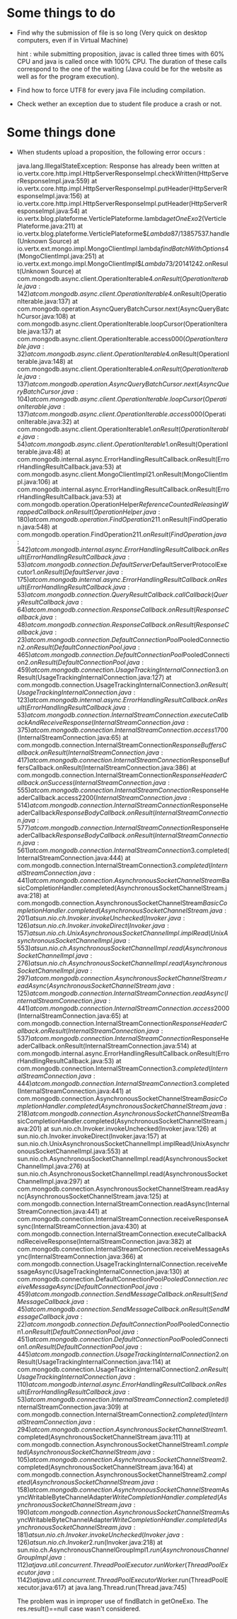 # Some things to do

* Find why the submission of file is so long (Very quick on desktop computers, even if in Virtual Machine)

  hint : while submitting proposition, javac is called three times with 60% CPU and java is called once with 100% CPU. The duration of these calls correspond to the one of the waiting (Java could be for the website as well as for the program execution).


* Find how to force UTF8 for every java File including compilation.

* Check wether an exception due to student file produce a crash or not.


# Some things done

* When students upload a proposition, the following error occurs :

  java.lang.IllegalStateException: Response has already been written
  at io.vertx.core.http.impl.HttpServerResponseImpl.checkWritten(HttpServerResponseImpl.java:559)
  at io.vertx.core.http.impl.HttpServerResponseImpl.putHeader(HttpServerResponseImpl.java:156)
  at io.vertx.core.http.impl.HttpServerResponseImpl.putHeader(HttpServerResponseImpl.java:54)
  at io.vertx.blog.plateforme.VerticlePlateforme.lambda$getOneExo$2(VerticlePlateforme.java:211)
  at io.vertx.blog.plateforme.VerticlePlateforme$$Lambda$87/13857537.handle(Unknown Source)
  at io.vertx.ext.mongo.impl.MongoClientImpl.lambda$findBatchWithOptions$4(MongoClientImpl.java:251)
  at io.vertx.ext.mongo.impl.MongoClientImpl$$Lambda$73/20141242.onResult(Unknown Source)
  at com.mongodb.async.client.OperationIterable$4.onResult(OperationIterable.java:142)
  at com.mongodb.async.client.OperationIterable$4.onResult(OperationIterable.java:137)
  at com.mongodb.operation.AsyncQueryBatchCursor.next(AsyncQueryBatchCursor.java:108)
  at com.mongodb.async.client.OperationIterable.loopCursor(OperationIterable.java:137)
  at com.mongodb.async.client.OperationIterable.access$000(OperationIterable.java:32)
  at com.mongodb.async.client.OperationIterable$4.onResult(OperationIterable.java:148)
  at com.mongodb.async.client.OperationIterable$4.onResult(OperationIterable.java:137)
  at com.mongodb.operation.AsyncQueryBatchCursor.next(AsyncQueryBatchCursor.java:104)
  at com.mongodb.async.client.OperationIterable.loopCursor(OperationIterable.java:137)
  at com.mongodb.async.client.OperationIterable.access$000(OperationIterable.java:32)
  at com.mongodb.async.client.OperationIterable$1.onResult(OperationIterable.java:54)
  at com.mongodb.async.client.OperationIterable$1.onResult(OperationIterable.java:48)
  at com.mongodb.internal.async.ErrorHandlingResultCallback.onResult(ErrorHandlingResultCallback.java:53)
  at com.mongodb.async.client.MongoClientImpl$2$1.onResult(MongoClientImpl.java:106)
  at com.mongodb.internal.async.ErrorHandlingResultCallback.onResult(ErrorHandlingResultCallback.java:53)
  at com.mongodb.operation.OperationHelper$ReferenceCountedReleasingWrappedCallback.onResult(OperationHelper.java:180)
  at com.mongodb.operation.FindOperation$2$1$1.onResult(FindOperation.java:548)
  at com.mongodb.operation.FindOperation$2$1$1.onResult(FindOperation.java:542)
  at com.mongodb.internal.async.ErrorHandlingResultCallback.onResult(ErrorHandlingResultCallback.java:53)
  at com.mongodb.connection.DefaultServer$DefaultServerProtocolExecutor$1.onResult(DefaultServer.java:175)
  at com.mongodb.internal.async.ErrorHandlingResultCallback.onResult(ErrorHandlingResultCallback.java:53)
  at com.mongodb.connection.QueryResultCallback.callCallback(QueryResultCallback.java:64)
  at com.mongodb.connection.ResponseCallback.onResult(ResponseCallback.java:48)
  at com.mongodb.connection.ResponseCallback.onResult(ResponseCallback.java:23)
  at com.mongodb.connection.DefaultConnectionPool$PooledConnection$2.onResult(DefaultConnectionPool.java:465)
  at com.mongodb.connection.DefaultConnectionPool$PooledConnection$2.onResult(DefaultConnectionPool.java:459)
  at com.mongodb.connection.UsageTrackingInternalConnection$3.onResult(UsageTrackingInternalConnection.java:127)
  at com.mongodb.connection.UsageTrackingInternalConnection$3.onResult(UsageTrackingInternalConnection.java:123)
  at com.mongodb.internal.async.ErrorHandlingResultCallback.onResult(ErrorHandlingResultCallback.java:53)
  at com.mongodb.connection.InternalStreamConnection.executeCallbackAndReceiveResponse(InternalStreamConnection.java:375)
  at com.mongodb.connection.InternalStreamConnection.access$1700(InternalStreamConnection.java:65)
  at com.mongodb.connection.InternalStreamConnection$ResponseBuffersCallback.onResult(InternalStreamConnection.java:417)
  at com.mongodb.connection.InternalStreamConnection$ResponseBuffersCallback.onResult(InternalStreamConnection.java:386)
  at com.mongodb.connection.InternalStreamConnection$ResponseHeaderCallback.onSuccess(InternalStreamConnection.java:555)
  at com.mongodb.connection.InternalStreamConnection$ResponseHeaderCallback.access$2200(InternalStreamConnection.java:514)
  at com.mongodb.connection.InternalStreamConnection$ResponseHeaderCallback$ResponseBodyCallback.onResult(InternalStreamConnection.java:577)
  at com.mongodb.connection.InternalStreamConnection$ResponseHeaderCallback$ResponseBodyCallback.onResult(InternalStreamConnection.java:561)
  at com.mongodb.connection.InternalStreamConnection$3.completed(InternalStreamConnection.java:444)
  at com.mongodb.connection.InternalStreamConnection$3.completed(InternalStreamConnection.java:441)
  at com.mongodb.connection.AsynchronousSocketChannelStream$BasicCompletionHandler.completed(AsynchronousSocketChannelStream.java:218)
  at com.mongodb.connection.AsynchronousSocketChannelStream$BasicCompletionHandler.completed(AsynchronousSocketChannelStream.java:201)
  at sun.nio.ch.Invoker.invokeUnchecked(Invoker.java:126)
  at sun.nio.ch.Invoker.invokeDirect(Invoker.java:157)
  at sun.nio.ch.UnixAsynchronousSocketChannelImpl.implRead(UnixAsynchronousSocketChannelImpl.java:553)
  at sun.nio.ch.AsynchronousSocketChannelImpl.read(AsynchronousSocketChannelImpl.java:276)
  at sun.nio.ch.AsynchronousSocketChannelImpl.read(AsynchronousSocketChannelImpl.java:297)
  at com.mongodb.connection.AsynchronousSocketChannelStream.readAsync(AsynchronousSocketChannelStream.java:125)
  at com.mongodb.connection.InternalStreamConnection.readAsync(InternalStreamConnection.java:441)
  at com.mongodb.connection.InternalStreamConnection.access$2000(InternalStreamConnection.java:65)
  at com.mongodb.connection.InternalStreamConnection$ResponseHeaderCallback.onResult(InternalStreamConnection.java:537)
  at com.mongodb.connection.InternalStreamConnection$ResponseHeaderCallback.onResult(InternalStreamConnection.java:514)
  at com.mongodb.internal.async.ErrorHandlingResultCallback.onResult(ErrorHandlingResultCallback.java:53)
  at com.mongodb.connection.InternalStreamConnection$3.completed(InternalStreamConnection.java:444)
  at com.mongodb.connection.InternalStreamConnection$3.completed(InternalStreamConnection.java:441)
  at com.mongodb.connection.AsynchronousSocketChannelStream$BasicCompletionHandler.completed(AsynchronousSocketChannelStream.java:218)
  at com.mongodb.connection.AsynchronousSocketChannelStream$BasicCompletionHandler.completed(AsynchronousSocketChannelStream.java:201)
  at sun.nio.ch.Invoker.invokeUnchecked(Invoker.java:126)
  at sun.nio.ch.Invoker.invokeDirect(Invoker.java:157)
  at sun.nio.ch.UnixAsynchronousSocketChannelImpl.implRead(UnixAsynchronousSocketChannelImpl.java:553)
  at sun.nio.ch.AsynchronousSocketChannelImpl.read(AsynchronousSocketChannelImpl.java:276)
  at sun.nio.ch.AsynchronousSocketChannelImpl.read(AsynchronousSocketChannelImpl.java:297)
  at com.mongodb.connection.AsynchronousSocketChannelStream.readAsync(AsynchronousSocketChannelStream.java:125)
  at com.mongodb.connection.InternalStreamConnection.readAsync(InternalStreamConnection.java:441)
  at com.mongodb.connection.InternalStreamConnection.receiveResponseAsync(InternalStreamConnection.java:430)
  at com.mongodb.connection.InternalStreamConnection.executeCallbackAndReceiveResponse(InternalStreamConnection.java:382)
  at com.mongodb.connection.InternalStreamConnection.receiveMessageAsync(InternalStreamConnection.java:366)
  at com.mongodb.connection.UsageTrackingInternalConnection.receiveMessageAsync(UsageTrackingInternalConnection.java:130)
  at com.mongodb.connection.DefaultConnectionPool$PooledConnection.receiveMessageAsync(DefaultConnectionPool.java:459)
  at com.mongodb.connection.SendMessageCallback.onResult(SendMessageCallback.java:45)
  at com.mongodb.connection.SendMessageCallback.onResult(SendMessageCallback.java:22)
  at com.mongodb.connection.DefaultConnectionPool$PooledConnection$1.onResult(DefaultConnectionPool.java:451)
  at com.mongodb.connection.DefaultConnectionPool$PooledConnection$1.onResult(DefaultConnectionPool.java:445)
  at com.mongodb.connection.UsageTrackingInternalConnection$2.onResult(UsageTrackingInternalConnection.java:114)
  at com.mongodb.connection.UsageTrackingInternalConnection$2.onResult(UsageTrackingInternalConnection.java:110)
  at com.mongodb.internal.async.ErrorHandlingResultCallback.onResult(ErrorHandlingResultCallback.java:53)
  at com.mongodb.connection.InternalStreamConnection$2.completed(InternalStreamConnection.java:309)
  at com.mongodb.connection.InternalStreamConnection$2.completed(InternalStreamConnection.java:294)
  at com.mongodb.connection.AsynchronousSocketChannelStream$1.completed(AsynchronousSocketChannelStream.java:111)
  at com.mongodb.connection.AsynchronousSocketChannelStream$1.completed(AsynchronousSocketChannelStream.java:105)
  at com.mongodb.connection.AsynchronousSocketChannelStream$2.completed(AsynchronousSocketChannelStream.java:164)
  at com.mongodb.connection.AsynchronousSocketChannelStream$2.completed(AsynchronousSocketChannelStream.java:158)
  at com.mongodb.connection.AsynchronousSocketChannelStream$AsyncWritableByteChannelAdapter$WriteCompletionHandler.completed(AsynchronousSocketChannelStream.java:190)
  at com.mongodb.connection.AsynchronousSocketChannelStream$AsyncWritableByteChannelAdapter$WriteCompletionHandler.completed(AsynchronousSocketChannelStream.java:181)
  at sun.nio.ch.Invoker.invokeUnchecked(Invoker.java:126)
  at sun.nio.ch.Invoker$2.run(Invoker.java:218)
  at sun.nio.ch.AsynchronousChannelGroupImpl$1.run(AsynchronousChannelGroupImpl.java:112)
  at java.util.concurrent.ThreadPoolExecutor.runWorker(ThreadPoolExecutor.java:1142)
  at java.util.concurrent.ThreadPoolExecutor$Worker.run(ThreadPoolExecutor.java:617)
  at java.lang.Thread.run(Thread.java:745)

  The problem was in improper use of findBatch in getOneExo. The res.result()==null case wasn't considered.
